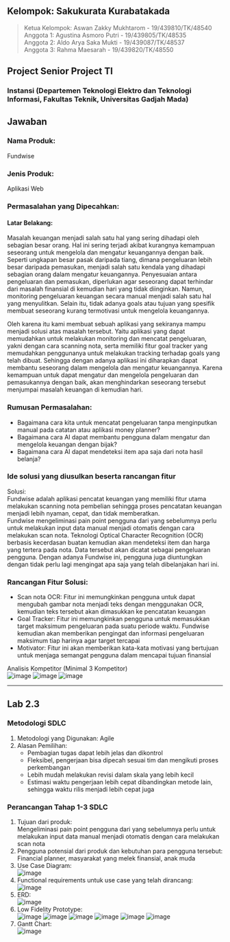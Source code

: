 ## Kelompok: Sakukurata Kurabatakada
> Ketua Kelompok: Aswan Zakky Mukhtarom - 19/439810/TK/48540  
> Anggota 1:  Agustina Asmoro Putri - 19/439805/TK/48535  
> Anggota 2: Aldo Arya Saka Mukti - 19/439087/TK/48537  
> Anggota 3: Rahma Maesarah - 19/439820/TK/48550  

## Project Senior Project TI
### Instansi (Departemen Teknologi Elektro dan Teknologi Informasi, Fakultas Teknik, Universitas Gadjah Mada)

## Jawaban
### Nama Produk:  
Fundwise  

### Jenis Produk:
Aplikasi Web  
   
### Permasalahan yang Dipecahkan:   
#### Latar Belakang:   
Masalah keuangan  menjadi salah satu hal yang sering dihadapi oleh sebagian besar orang. Hal ini sering terjadi akibat kurangnya kemampuan seseorang untuk mengelola dan mengatur keuangannya dengan baik. Seperti ungkapan besar pasak daripada tiang, dimana pengeluaran lebih besar daripada pemasukan, menjadi salah satu kendala yang dihadapi sebagian orang dalam mengatur keuangannya. Penyesuaian antara pengeluaran dan pemasukan, diperlukan agar seseorang dapat terhindar dari masalah finansial di kemudian hari yang tidak diinginkan. Namun, monitoring pengeluaran keuangan secara manual menjadi salah satu hal yang menyulitkan. Selain itu, tidak adanya goals atau tujuan yang spesifik membuat seseorang kurang termotivasi untuk mengelola keuangannya. 
  
Oleh karena itu kami membuat sebuah aplikasi yang sekiranya mampu menjadi solusi atas masalah tersebut. Yaitu aplikasi yang dapat memudahkan untuk melakukan monitoring dan mencatat pengeluaran, yakni dengan cara scanning nota, serta memiliki fitur goal tracker yang memudahkan penggunanya untuk melakukan tracking terhadap goals yang telah dibuat. Sehingga dengan adanya aplikasi ini diharapkan dapat membantu seseorang dalam mengelola dan mengatur keuangannya. Karena kemampuan untuk dapat mengatur dan mengelola pengeluaran dan pemasukannya dengan baik, akan menghindarkan seseorang tersebut menjumpai masalah keuangan di kemudian hari.
  
### Rumusan Permasalahan:   
- Bagaimana cara kita untuk mencatat pengeluaran tanpa menginputkan manual pada catatan atau aplikasi money planner?
- Bagaimana cara AI dapat membantu pengguna dalam mengatur dan mengelola keuangan dengan bijak?
- Bagaimana cara AI dapat mendeteksi item apa saja dari nota hasil belanja?
 
### Ide solusi yang diusulkan beserta rancangan fitur 
Solusi:  
Fundwise adalah aplikasi pencatat keuangan yang memiliki fitur utama melakukan scanning nota pembelian sehingga proses pencatatan keuangan menjadi lebih nyaman, cepat, dan tidak memberatkan.  
Fundwise mengeliminasi pain point pengguna dari yang sebelumnya perlu untuk melakukan input data manual menjadi otomatis dengan cara melakukan scan nota. Teknologi Optical Character Recognition (OCR) berbasis kecerdasan buatan kemudian akan mendeteksi item dan harga yang tertera pada nota. Data tersebut akan dicatat sebagai pengeluaran pengguna. Dengan adanya Fundwise ini, pengguna juga diuntungkan dengan tidak perlu lagi mengingat apa saja yang telah dibelanjakan hari ini.  
    
### Rancangan Fitur Solusi:   
- Scan nota OCR: Fitur ini memungkinkan pengguna untuk dapat mengubah gambar nota menjadi teks dengan menggunakan OCR, kemudian teks tersebut akan dimasukkan ke pencatatan keuangan
- Goal Tracker: Fitur ini memungkinkan pengguna untuk memasukkan target maksimum pengeluaran pada suatu periode waktu. Fundwise kemudian akan memberikan pengingat dan informasi pengeluaran maksimum tiap harinya agar target tercapai
- Motivator: Fitur ini akan memberikan kata-kata motivasi yang bertujuan untuk menjaga semangat pengguna dalam mencapai tujuan finansial

 
Analisis Kompetitor (Minimal 3 Kompetitor)   
![image](https://user-images.githubusercontent.com/60910170/157212195-dbca72a7-b13f-45a5-a211-6b5ad6a09da4.png)
![image](https://user-images.githubusercontent.com/60910170/157212225-8dd8ff52-b579-4fb0-a3e1-07485a70c587.png)
![image](https://user-images.githubusercontent.com/60910170/157212247-8874171e-529c-45e2-9356-05dc6a9217d7.png)

<hr/>
  
## Lab 2.3
### Metodologi SDLC
1. Metodologi yang Digunakan: Agile
2. Alasan Pemilihan:
   - Pembagian tugas dapat lebih jelas dan dikontrol
   - Fleksibel, pengerjaan bisa dipecah sesuai tim dan mengikuti proses perkembangan
   - Lebih mudah melakukan revisi dalam skala yang lebih kecil
   - Estimasi waktu pengerjaan lebih cepat dibandingkan metode lain, sehingga waktu rilis menjadi lebih cepat juga
  
### Perancangan Tahap 1-3 SDLC  
1. Tujuan dari produk:    
  Mengeliminasi pain point pengguna dari yang sebelumnya perlu untuk melakukan input data manual menjadi otomatis dengan cara melakukan scan nota  
2. Pengguna potensial dari produk dan kebutuhan para pengguna tersebut:    
  Financial planner, masyarakat yang melek finansial, anak muda
3. Use Case Diagram:    
  ![image](https://user-images.githubusercontent.com/60910170/158376320-a5881bc5-4042-4504-85c1-e491a82bcdbf.png)  
5. Functional requirements untuk use case yang telah dirancang:    
  ![image](https://user-images.githubusercontent.com/60910170/158161596-e1dfbd06-1c1e-4a35-bf8f-9f00f95f45a7.png)
5. ERD:  
  ![image](https://user-images.githubusercontent.com/60910170/158161665-7a1e4a8c-465f-4814-ac3a-4cde6d3a9e4e.png)
6. Low Fidelity Prototype:  
  ![image](https://user-images.githubusercontent.com/60910170/158376478-ac4f4527-07ad-4b6c-8306-bc6aae2f35fa.png)
  ![image](https://user-images.githubusercontent.com/60910170/158376509-fdd99bf9-08c7-4f7c-9f6c-2ab6bb833002.png)
  ![image](https://user-images.githubusercontent.com/60910170/158376540-e2cbc3eb-b856-48f9-bd20-6c54e9b55ab1.png)
  ![image](https://user-images.githubusercontent.com/60910170/158376576-a4528606-17ee-4ff5-beb8-8eac3a7e6b93.png)
  ![image](https://user-images.githubusercontent.com/60910170/158376596-eae3c170-752c-4579-8d83-f26b1bafb43a.png)
  ![image](https://user-images.githubusercontent.com/60910170/158376639-27736508-f1c3-4a17-9cd0-669e34fab2d0.png)  
8. Gantt Chart:  
  ![image](https://user-images.githubusercontent.com/60910170/158161759-33271add-f897-46e7-9fd7-3daa9173b78f.png)
